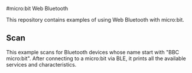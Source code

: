 #micro:bit Web Bluetooth

This repository contains examples of using Web Bluetooth with micro:bit.

## Scan

This example scans for Bluetooth devices whose name start with "BBC micro:bit". After connecting to a micro:bit via BLE, it prints all the available services and characteristics.

